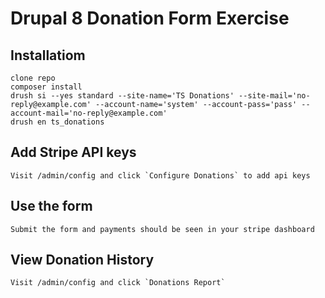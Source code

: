 # Drupal 8 Donation Form Exercise

## Installatiom
    clone repo
    composer install
    drush si --yes standard --site-name='TS Donations' --site-mail='no-reply@example.com' --account-name='system' --account-pass='pass' --account-mail='no-reply@example.com'
    drush en ts_donations
    
## Add Stripe API keys
    Visit /admin/config and click `Configure Donations` to add api keys

## Use the form
    Submit the form and payments should be seen in your stripe dashboard

## View Donation History
    Visit /admin/config and click `Donations Report`
    

